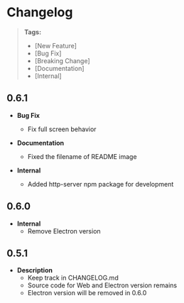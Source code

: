 # Changelog

> **Tags:**
>
> - [New Feature]
> - [Bug Fix]
> - [Breaking Change]
> - [Documentation]
> - [Internal]

## 0.6.1
- **Bug Fix**
  - Fix full screen behavior

- **Documentation**
  - Fixed the filename of README image

- **Internal**
  - Added http-server npm package for development

## 0.6.0
- **Internal**
  - Remove Electron version
  
## 0.5.1

- **Description**
  - Keep track in CHANGELOG.md
  - Source code for Web and Electron version remains
  - Electron version will be removed in 0.6.0
